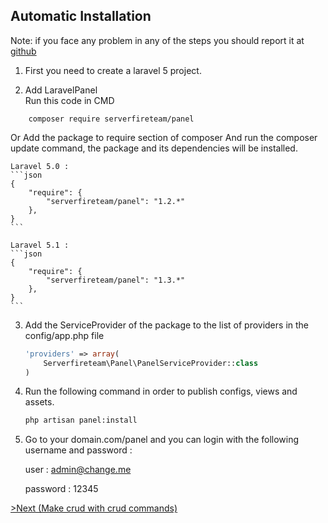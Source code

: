 ## Automatic Installation

Note: if you face any problem in any of the steps you should report it at [github](https://github.com/serverfireteam/panel/issues/new)

1. First you need to create a laravel 5 project.

2. Add LaravelPanel  
Run this code in CMD 
```
    composer require serverfireteam/panel
```
Or Add the package to require section of composer And run the composer update command, the package and its dependencies will be installed.

    Laravel 5.0 :
    ```json
    {
        "require": {
            "serverfireteam/panel": "1.2.*"
        },
    }
    ```

    Laravel 5.1 :
    ```json
    {
        "require": {
            "serverfireteam/panel": "1.3.*"
        },
    }
    ```



3. Add the ServiceProvider of the package to the list of providers in the config/app.php file

    ```php
    'providers' => array(
    	Serverfireteam\Panel\PanelServiceProvider::class
    )
    ```

4. Run the following command in order to publish configs, views and assets.

    ```bash
    php artisan panel:install

    ```

5. Go to your domain.com/panel and you can login with the following username and password :

    user : admin@change.me

    password : 12345



[>Next (Make crud with crud commands) ](/docs/master/crud-commands)
